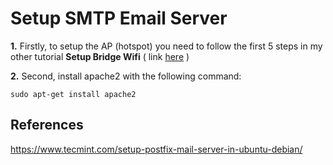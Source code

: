 # Setup SMTP Email Server 

**1.** Firstly, to setup the AP (hotspot) you need to follow the first 5 steps in my other tutorial **Setup Bridge Wifi** ( link [here](https://github.com/ddavidmelo/Raspberry-Pi-Zero/tree/master/Setup%20Bridge%20Wifi) )

**2.** Second, install apache2 with the following command:

``` sudo apt-get install apache2  ```



## References
https://www.tecmint.com/setup-postfix-mail-server-in-ubuntu-debian/


